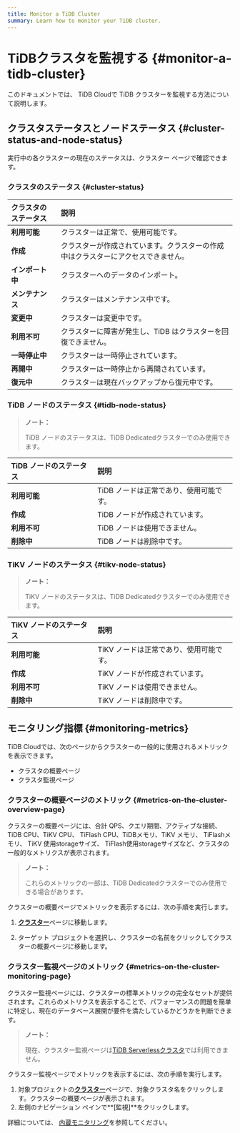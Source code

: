 ```yaml
---
title: Monitor a TiDB Cluster
summary: Learn how to monitor your TiDB cluster.
---
```


# TiDBクラスタを監視する {#monitor-a-tidb-cluster}

このドキュメントでは、 TiDB Cloudで TiDB クラスターを監視する方法について説明します。

## クラスタステータスとノードステータス {#cluster-status-and-node-status}

実行中の各クラスターの現在のステータスは、クラスター ページで確認できます。

### クラスタのステータス {#cluster-status}

| クラスタのステータス | 説明                                        |
| :--------- | :---------------------------------------- |
| **利用可能**   | クラスターは正常で、使用可能です。                         |
| **作成**     | クラスターが作成されています。クラスターの作成中はクラスターにアクセスできません。 |
| **インポート中** | クラスターへのデータのインポート。                         |
| **メンテナンス** | クラスターはメンテナンス中です。                          |
| **変更中**    | クラスターは変更中です。                              |
| **利用不可**   | クラスターに障害が発生し、TiDB はクラスターを回復できません。         |
| **一時停止中**  | クラスターは一時停止されています。                         |
| **再開中**    | クラスターは一時停止から再開されています。                     |
| **復元中**    | クラスターは現在バックアップから復元中です。                    |

### TiDB ノードのステータス {#tidb-node-status}

> **ノート：**
>
> TiDB ノードのステータスは、TiDB Dedicatedクラスターでのみ使用できます。

| TiDB ノードのステータス | 説明                     |
| :------------- | :--------------------- |
| **利用可能**       | TiDB ノードは正常であり、使用可能です。 |
| **作成**         | TiDB ノードが作成されています。     |
| **利用不可**       | TiDB ノードは使用できません。      |
| **削除中**        | TiDB ノードは削除中です。        |

### TiKV ノードのステータス {#tikv-node-status}

> **ノート：**
>
> TiKV ノードのステータスは、TiDB Dedicatedクラスターでのみ使用できます。

| TiKV ノードのステータス | 説明                     |
| :------------- | :--------------------- |
| **利用可能**       | TiKV ノードは正常であり、使用可能です。 |
| **作成**         | TiKV ノードが作成されています。     |
| **利用不可**       | TiKV ノードは使用できません。      |
| **削除中**        | TiKV ノードは削除中です。        |

## モニタリング指標 {#monitoring-metrics}

TiDB Cloudでは、次のページからクラスターの一般的に使用されるメトリックを表示できます。

-   クラスタの概要ページ
-   クラスタ監視ページ

### クラスターの概要ページのメトリック {#metrics-on-the-cluster-overview-page}

クラスターの概要ページには、合計 QPS、クエリ期間、アクティブな接続、TiDB CPU、TiKV CPU、 TiFlash CPU、TiDBメモリ、TiKV メモリ、 TiFlashメモリ、 TiKV 使用storageサイズ、 TiFlash使用storageサイズなど、クラスタの一般的なメトリクスが表示されます。

> **ノート：**
>
> これらのメトリックの一部は、TiDB Dedicatedクラスターでのみ使用できる場合があります。

クラスターの概要ページでメトリックを表示するには、次の手順を実行します。

1.  [<a href="https://tidbcloud.com/console/clusters">**クラスター**</a>](https://tidbcloud.com/console/clusters)ページに移動します。

2.  ターゲット プロジェクトを選択し、クラスターの名前をクリックしてクラスターの概要ページに移動します。

### クラスター監視ページのメトリック {#metrics-on-the-cluster-monitoring-page}

クラスター監視ページには、クラスターの標準メトリックの完全なセットが提供されます。これらのメトリクスを表示することで、パフォーマンスの問題を簡単に特定し、現在のデータベース展開が要件を満たしているかどうかを判断できます。

> **ノート：**
>
> 現在、クラスター監視ページは[<a href="/tidb-cloud/select-cluster-tier.md#tidb-serverless-beta">TiDB Serverlessクラスタ</a>](/tidb-cloud/select-cluster-tier.md#tidb-serverless-beta)では利用できません。

クラスター監視ページでメトリックを表示するには、次の手順を実行します。

1.  対象プロジェクトの[<a href="https://tidbcloud.com/console/clusters">**クラスター**</a>](https://tidbcloud.com/console/clusters)ページで、対象クラスタ名をクリックします。クラスターの概要ページが表示されます。
2.  左側のナビゲーション ペインで**[監視]**をクリックします。

詳細については、 [<a href="/tidb-cloud/built-in-monitoring.md">内蔵モニタリング</a>](/tidb-cloud/built-in-monitoring.md)を参照してください。
